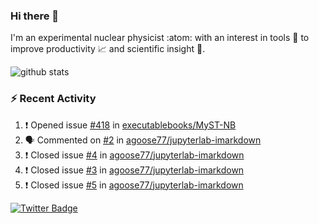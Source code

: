 ### Hi there 👋 

I'm an experimental nuclear physicist :atom: with an interest in tools :wrench: to improve productivity :chart_with_upwards_trend: and scientific insight :telescope:.

![github stats](https://github-readme-stats.vercel.app/api?username=agoose77&show_icons=true&hide_rank=true&hide_title=true&bg_color=30,e76445,904e95&text_color=efe3ec&icon_color=efe3ec)
<!--
**agoose77/agoose77** is a ✨ _special_ ✨ repository because its `README.md` (this file) appears on your GitHub profile.

Here are some ideas to get you started:

- 🔭 I’m currently working on ...
- 🌱 I’m currently learning ...
- 👯 I’m looking to collaborate on ...
- 🤔 I’m looking for help with ...
- 💬 Ask me about ...
- 📫 How to reach me: ...
- 😄 Pronouns: ...
- ⚡ Fun fact: ...
-->

### :zap: Recent Activity
<!--START_SECTION:activity-->
1. ❗️ Opened issue [#418](https://github.com/executablebooks/MyST-NB/issues/418) in [executablebooks/MyST-NB](https://github.com/executablebooks/MyST-NB)
2. 🗣 Commented on [#2](https://github.com/agoose77/jupyterlab-imarkdown/issues/2) in [agoose77/jupyterlab-imarkdown](https://github.com/agoose77/jupyterlab-imarkdown)
3. ❗️ Closed issue [#4](https://github.com/agoose77/jupyterlab-imarkdown/issues/4) in [agoose77/jupyterlab-imarkdown](https://github.com/agoose77/jupyterlab-imarkdown)
4. ❗️ Closed issue [#3](https://github.com/agoose77/jupyterlab-imarkdown/issues/3) in [agoose77/jupyterlab-imarkdown](https://github.com/agoose77/jupyterlab-imarkdown)
5. ❗️ Closed issue [#5](https://github.com/agoose77/jupyterlab-imarkdown/issues/5) in [agoose77/jupyterlab-imarkdown](https://github.com/agoose77/jupyterlab-imarkdown)
<!--END_SECTION:activity-->


[![Twitter Badge](https://img.shields.io/twitter/follow/agoose77?style=flat-square&logo=Twitter&logoColor=white&color=cornflowerblue)](https://twitter.com/agoose77)
